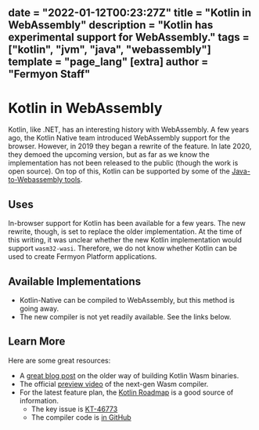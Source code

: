 date = "2022-01-12T00:23:27Z"
title = "Kotlin in WebAssembly"
description = "Kotlin has experimental support for WebAssembly."
tags = ["kotlin", "jvm", "java", "webassembly"]
template = "page_lang"
[extra]
author = "Fermyon Staff"
---
# Kotlin in WebAssembly

Kotlin, like .NET, has an interesting history with WebAssembly.
A few years ago, the Kotlin Native team introduced WebAssembly support for the browser.
However, in 2019 they began a rewrite of the feature.
In late 2020, they demoed the upcoming version, but as far as we know the implementation has not been released to the public (though the work is open source).
On top of this, Kotlin can be supported by some of the [Java-to-Webassembly tools](/wasm-languages/java).

## Uses

In-browser support for Kotlin has been available for a few years.
The new rewrite, though, is set to replace the older implementation.
At the time of this writing, it was unclear whether the new Kotlin implementation would support `wasm32-wasi`.
Therefore, we do not know whether Kotlin can be used to create Fermyon Platform applications.

## Available Implementations

- Kotlin-Native can be compiled to WebAssembly, but this method is going away.
- The new compiler is not yet readily available. See the links below.

## Learn More

Here are some great resources:

- A [great blog post](https://superkotlin.com/kotlin-and-webassembly/) on the older way of building Kotlin Wasm binaries.
- The official [preview video](https://www.youtube.com/watch?v=-pqz9sKXatw) of the next-gen Wasm compiler.
- For the latest feature plan, the [Kotlin Roadmap](https://kotlinlang.org/docs/roadmap.html#roadmap-details) is a good source of information.
    - The key issue is [KT-46773](https://youtrack.jetbrains.com/issue/KT-46773?_gl=1*srzlan*_ga*NzQzMDU1MDYwLjE2NDI1NTgwMDE.*_ga_J6T75801PF*MTY0MjU1ODAwMS4xLjEuMTY0MjU1ODAxNC4w&_ga=2.168897505.1369047405.1642558002-743055060.1642558001)
    - The compiler code is [in GitHub](https://github.com/JetBrains/kotlin/tree/master/compiler/ir/backend.wasm/src/org/jetbrains/kotlin/backend/wasm)